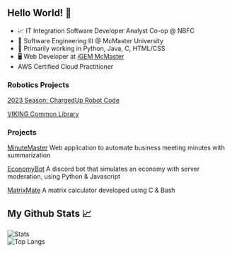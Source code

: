 ## Hello World!  👋
- 📈 IT Integration Software Developer Analyst Co-op @ NBFC
- 🏫 Software Engineering III @ McMaster University
- 🌱 Primarily working in Python, Java, C, HTML/CSS
- 🖥️ Web Developer at [iGEM McMaster](https://www.mcmaster-igem.ca)
- AWS Certified Cloud Practitioner


### Robotics Projects
[2023 Season: ChargedUp Robot Code](https://github.com/FRC6854/2023ChargedUpOfficial)

[VIKING Common Library](https://github.com/FRC6854/VIKING)

### Projects

[MinuteMaster](https://github.com/farazkabbo/Geesehacks2025) Web application to automate business meeting minutes with summarization

[EconomyBot](https://github.com/At104/EconomyBot) A discord bot that simulates an economy with server moderation, using Python & Javascript

[MatrixMate](https://github.com/At104/MatrixMate) A matrix calculator developed using C & Bash

## My Github Stats 📈
![Stats](https://github-readme-stats.vercel.app/api?username=At104&show_icons=true&theme=monokai) <br/> 
![Top Langs](https://github-readme-stats.vercel.app/api/top-langs/?username=At104&layout=compact&show_icons=true&theme=monokai)
